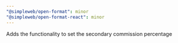 ```yaml
---
"@simpleweb/open-format": minor
"@simpleweb/open-format-react": minor
---
```


Adds the functionality to set the secondary commission percentage
